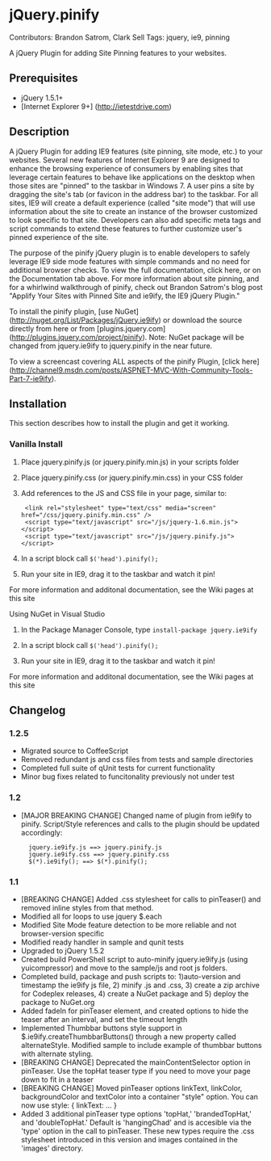 # jQuery.pinify
Contributors: Brandon Satrom, Clark Sell
Tags: jquery, ie9, pinning

A jQuery Plugin for adding Site Pinning features to your websites.

## Prerequisites
* jQuery 1.5.1+
* [Internet Explorer 9+] (http://ietestdrive.com)

## Description

A jQuery Plugin for adding IE9 features (site pinning, site mode, etc.) to your websites. Several new features of Internet Explorer 9 are designed to enhance the browsing experience of consumers by enabling sites that leverage certain features to behave like applications on the desktop when those sites are "pinned" to the taskbar in Windows 7. A user pins a site by dragging the site's tab (or favicon in the address bar) to the taskbar. For all sites, IE9 will create a default experience (called "site mode") that will use information about the site to create an instance of the browser customized to look specific to that site. Developers can also add specific meta tags and script commands to extend these features to further customize user's pinned experience of the site.

The purpose of the pinify jQuery plugin is to enable developers to safely leverage IE9 side mode features with simple commands and no need for additional browser checks. To view the full documentation, click here, or on the Documentation tab above. For more information about site pinning, and for a whirlwind walkthrough of pinify, check out Brandon Satrom's blog post "Applify Your Sites with Pinned Site and ie9ify, the IE9 jQuery Plugin."

To install the pinify plugin, [use NuGet] (http://nuget.org/List/Packages/jQuery.ie9ify) or download the source directly from here or from [plugins.jquery.com] (http://plugins.jquery.com/project/pinify). 
Note: NuGet package will be changed from jquery.ie9ify to jquery.pinify in the near future.

To view a screencast covering ALL aspects of the pinify Plugin, [click here] (http://channel9.msdn.com/posts/ASPNET-MVC-With-Community-Tools-Part-7-ie9ify).

## Installation

This section describes how to install the plugin and get it working.

### Vanilla Install

1. Place jquery.pinify.js (or jquery.pinify.min.js) in your scripts folder
2. Place jquery.pinify.css (or jquery.pinify.min.css) in your CSS folder
3. Add references to the JS and CSS file in your page, similar to:

		<link rel="stylesheet" type="text/css" media="screen" href="/css/jquery.pinify.min.css" />
		<script type="text/javascript" src="/js/jquery-1.6.min.js"></script>
		<script type="text/javascript" src="/js/jquery.pinify.js"></script>		

4. In a script block call ````$('head').pinify();````
5. Run your site in IE9, drag it to the taskbar and watch it pin!

For more information and additonal documentation, see the Wiki pages at this site

Using NuGet in Visual Studio

1. In the Package Manager Console, type ````install-package jquery.ie9ify````

2. In a script block call ````$('head').pinify();````

3. Run your site in IE9, drag it to the taskbar and watch it pin!

For more information and additonal documentation, see the Wiki pages at this site

## Changelog

### 1.2.5
* Migrated source to CoffeeScript
* Removed redundant js and css files from tests and sample directories
* Completed full suite of qUnit tests for current functionality
* Minor bug fixes related to funcitonality previously not under test

### 1.2
* [MAJOR BREAKING CHANGE] Changed name of plugin from ie9ify to pinify. Script/Style references and calls to the plugin should be updated accordingly:

		jquery.ie9ify.js ==> jquery.pinify.js
		jquery.ie9ify.css ==> jquery.pinify.css
		$(*).ie9ify(); ==> $(*).pinify();
		
### 1.1
* [BREAKING CHANGE] Added .css stylesheet for calls to pinTeaser() and removed inline styles from that method.
* Modified all for loops to use jquery $.each 
* Modified Site Mode feature detection to be more reliable and not browser-version specific
* Modified ready handler in sample and qunit tests
* Upgraded to jQuery 1.5.2
* Created build PowerShell script to auto-minify jquery.ie9ify.js (using yuicompressor) and move to the sample/js and root js folders.
* Completed build, package and push scripts to: 1)auto-version and timestamp the ie9ify js file, 2) minify .js and .css, 3) create a zip archive for Codeplex releases, 4) create a NuGet package and 5) deploy the package to NuGet.org
* Added fadeIn for pinTeaser element, and created options to hide the teaser after an interval, and set the timeout length
* Implemented Thumbbar buttons style support in $.ie9ify.createThumbbarButtons() through a new property called alternateStyle. Modified sample to include example of thumbbar buttons with alternate styling.
* [BREAKING CHANGE] Deprecated the mainContentSelector option in pinTeaser. Use the topHat teaser type if you need to move your page down to fit in a teaser
* [BREAKING CHANGE] Moved pinTeaser options linkText, linkColor, backgroundColor and textColor into a container "style" option. You can now use style: { linkText: ... }
* Added 3 additional pinTeaser type options 'topHat,' 'brandedTopHat,' and 'doubleTopHat.' Default is 'hangingChad' and is accesible via the 'type' option in the call to pinTeaser. These new types require the .css stylesheet introduced in this version and images contained in the 'images' directory.
